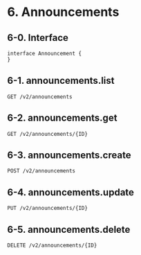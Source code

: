 # 6. Announcements
## 6-0. Interface

```typescript=
interface Announcement {
}
```
## 6-1. announcements.list
`GET /v2/announcements`
## 6-2. announcements.get
`GET /v2/announcements/{ID}`
## 6-3. announcements.create
`POST /v2/announcements`
## 6-4. announcements.update
`PUT /v2/announcements/{ID}`
## 6-5. announcements.delete
`DELETE /v2/announcements/{ID}`
